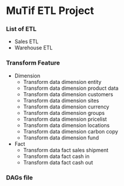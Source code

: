 <h1> MuTif ETL Project </h1>
<h3>List of ETL</h3>
<ul>
    <li>Sales ETL</li>
    <li>Warehouse ETL</li>
</ul>

<h3>Transform Feature</h3>
<ul>
    <li>Dimension
        <ul>
            <li>Transform data dimension entity</li>
            <li>Transform data dimension product data</li>
            <li>Transform data dimension customers</li>
            <li>Transform data dimension sites</li>
            <li>Transform data dimension currency</li>
            <li>Transform data dimension groups</li>
            <li>Transform data dimension pricelist</li>
            <li>Transform data dimension locations</li>
            <li>Transform data dimension carbon copy</li>
            <li>Transform data dimension fund</li>
        </ul>
    </li>
    <li>Fact
        <ul>
            <li>Transform data fact sales shipment</li>
            <li>Transform data fact cash in</li>
            <li>Transform data fact cash out</li>
        </ul>
    </li>
</ul>

<h3>DAGs file</h3>
